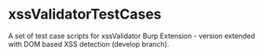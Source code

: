 xssValidatorTestCases
=====================

A set of test case scripts for xssValidator Burp Extension - version extended with DOM based XSS detection (develop branch).

